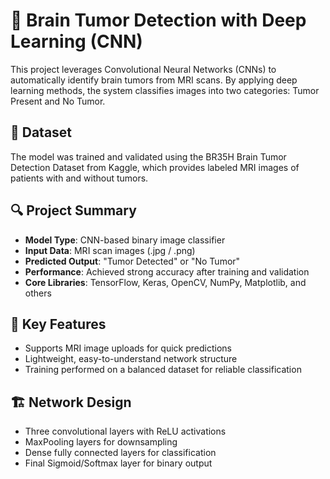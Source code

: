 # 🧠 Brain Tumor Detection with Deep Learning (CNN)

This project leverages Convolutional Neural Networks (CNNs) to automatically identify brain tumors from MRI scans. By applying deep learning methods, the system classifies images into two categories: Tumor Present and No Tumor.


## 📁 Dataset

The model was trained and validated using the BR35H Brain Tumor Detection Dataset from Kaggle, which provides labeled MRI images of patients with and without tumors.



## 🔍 Project Summary

* **Model Type**: CNN-based binary image classifier
* **Input Data**: MRI scan images (.jpg / .png)
* **Predicted Output**: "Tumor Detected" or "No Tumor"
* **Performance**: Achieved strong accuracy after training and validation
* **Core Libraries**: TensorFlow, Keras, OpenCV, NumPy, Matplotlib, and others



## 🚀 Key Features

* Supports MRI image uploads for quick predictions
* Lightweight, easy-to-understand network structure
* Training performed on a balanced dataset for reliable classification



## 🏗️ Network Design

* Three convolutional layers with ReLU activations
* MaxPooling layers for downsampling
* Dense fully connected layers for classification
* Final Sigmoid/Softmax layer for binary output



